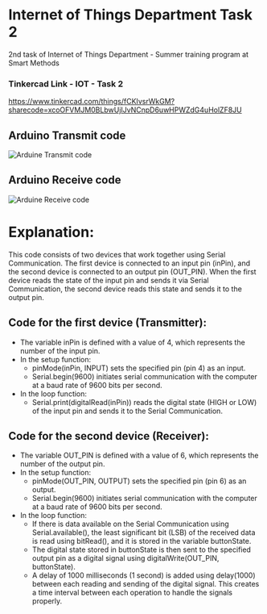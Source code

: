 # Internet of Things Department Task 2
2nd task of Internet of Things Department - Summer training program at Smart Methods


### Tinkercad Link - IOT - Task 2
https://www.tinkercad.com/things/fCKIvsrWkGM?sharecode=xcoOFVMJM0BLbwUjIJvNCnpD6uwHPWZdG4uHolZF8JU

## Arduino Transmit code 

![‏‏Arduine Transmit code ](https://github.com/H16Bw/Internet-of-Things-Department-Task-2/assets/139852537/82e543af-307d-42d0-9efc-b74e572511b5)

   

## Arduino Receive code 


![Arduine Receive code ](https://github.com/H16Bw/Internet-of-Things-Department-Task-2/assets/139852537/cb33d084-cb6b-4d5f-af15-1aaa9072c2e5)


# Explanation:

This code consists of two devices that work together using Serial Communication. The first device is connected to an input pin (inPin), and the second device is connected to an output pin (OUT_PIN). When the first device reads the state of the input pin and sends it via Serial Communication, the second device reads this state and sends it to the output pin.

## Code for the first device (Transmitter):

- The variable inPin is defined with a value of 4, which represents the number of the input pin.
- In the setup function:
  - pinMode(inPin, INPUT) sets the specified pin (pin 4) as an input.
  - Serial.begin(9600) initiates serial communication with the computer at a baud rate of 9600 bits per second.
- In the loop function:
  - Serial.print(digitalRead(inPin)) reads the digital state (HIGH or LOW) of the input pin and sends it to the Serial Communication.

## Code for the second device (Receiver):

- The variable OUT_PIN is defined with a value of 6, which represents the number of the output pin.
- In the setup function:
  - pinMode(OUT_PIN, OUTPUT) sets the specified pin (pin 6) as an output.
  - Serial.begin(9600) initiates serial communication with the computer at a baud rate of 9600 bits per second.
- In the loop function:
  - If there is data available on the Serial Communication using Serial.available(), the least significant bit (LSB) of the received data is read using bitRead(), and it is stored in the variable buttonState.
  - The digital state stored in buttonState is then sent to the specified output pin as a digital signal using digitalWrite(OUT_PIN, buttonState).
  - A delay of 1000 milliseconds (1 second) is added using delay(1000) between each reading and sending of the digital signal. This creates a time interval between each operation to handle the signals properly.
